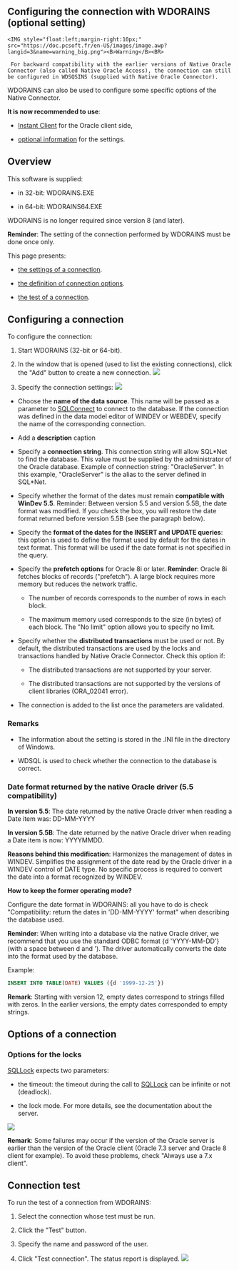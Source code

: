 
## Configuring the connection with WDORAINS (optional setting)
			

<DIV class="specObsolete">
	<IMG style="float:left;margin-right:10px;" src="https://doc.pcsoft.fr/en-US/images/image.awp?langid=3&name=warning_big.png"><B>Warning</B><BR>
	 For backward compatibility with the earlier versions of Native Oracle Connector (also called Native Oracle Access), the connection can still be configured in WDSQSINS (supplied with Native Oracle Connector).
WDORAINS can also be used to configure some specific options of the Native Connector.

**It is now recommended to use**: 

- [Instant Client](../WDOracle/5513011.md) for the Oracle client side,

- [optional information](../WDLang4/9000124.md) for the settings.



</DIV><a name="NOTE1"></a>
<a name="NOTE1_1"></a>


## Overview
<a name="overview_ELTTEXTE000193"></a>
This software is supplied: 

- in 32-bit: WDORAINS.EXE

- in 64-bit: WDORAINS64.EXE




WDORAINS is no longer required since version 8 (and later).

**Reminder**: The setting of the connection performed by WDORAINS must be done once only.

This page presents:

- [the settings of a connection](#NOTE2_1).

- [the definition of connection options](#NOTE3_1).

- [the test of a connection](#NOTE4_1).




<a name="NOTE2"></a>
<a name="NOTE2_1"></a>


## Configuring a connection
<a name="configuring_connection_ELTTEXTE000232"></a>
To configure the connection:

1. Start WDORAINS (32-bit or 64-bit). 

2. In the window that is opened (used to list the existing connections), click the "Add" button to create a new connection. 
![](https://doc.pcsoft.fr/en-US/images/image.awp?langid=3&name=Parametrage.gif)


3. Specify the connection settings: 
![](https://doc.pcsoft.fr/en-US/images/image.awp?langid=3&name=Connexion.gif)





- Choose the **name of the data source**. This name will be passed as a parameter to [SQLConnect](../WDLang4/3072005.md) to connect to the database. If the connection was defined in the data model editor of WINDEV or WEBDEV, specify the name of the corresponding connection.

- Add a **description** caption

- Specify a **connection string**. This connection string will allow SQL\*Net to find the database. This value must be supplied by the administrator of the Oracle database. Example of connection string: "OracleServer". In this example, "OracleServer" is the alias to the server defined in SQL\*Net.

- Specify whether the format of the dates must remain **compatible with WinDev 5.5**. 
	Reminder: Between version 5.5 and version 5.5B, the date format was modified. If you check the box, you will restore the date format returned before version 5.5B (see the paragraph below).

- Specify the **format of the dates for the INSERT and UPDATE queries**: this option is used to define the format used by default for the dates in text format. This format will be used if the date format is not specified in the query.

- Specify the **prefetch options** for Oracle 8i or later.
	**Reminder**: Oracle 8i fetches blocks of records ("prefetch"). A large block requires more memory but reduces the network traffic.

	- The number of records corresponds to the number of rows in each block.

	- The maximum memory used corresponds to the size (in bytes) of each block. The "No limit" option allows you to specify no limit.




- Specify whether the **distributed transactions** must be used or not. By default, the distributed transactions are used by the locks and transactions handled by Native Oracle Connector. Check this option if:

	- The distributed transactions are not supported by your server.

	- The distributed transactions are not supported by the versions of client libraries (ORA_02041 error).




- The connection is added to the list once the parameters are validated.



<a name="NOTE2_2"></a>


### Remarks
<a name="remarks_ELTPARAGRAPHE000086"></a>

- The information about the setting is stored in the .INI file in the directory of Windows.

- WDSQL is used to check whether the connection to the database is correct.



<a name="NOTE2_3"></a>


### Date format returned by the native Oracle driver (5.5 compatibility)
<a name="date_format_returned_the_native_oracle_driver_55_compatibility_ELTPARAGRAPHE000094"></a>

**In version 5.5**: The date returned by the native Oracle driver when reading a Date item was: DD-MM-YYYY

**In version 5.5B**: The date returned by the native Oracle driver when reading a Date item is now: YYYYMMDD.

**Reasons behind this modification**: Harmonizes the management of dates in WINDEV. Simplifies the assignment of the date read by the Oracle driver in a WINDEV control of DATE type. No specific process is required to convert the date into a format recognized by WINDEV.

**How to keep the former operating mode?**

Configure the date format in WDORAINS: all you have to do is check "Compatibility: return the dates in 'DD-MM-YYYY' format" when describing the database used.

**Reminder**: When writing into a database via the native Oracle driver, we recommend that you use the standard ODBC format {d 'YYYY-MM-DD'} (with a space between d and '). The driver automatically converts the date into the format used by the database.

Example:


```sql
INSERT INTO TABLE(DATE) VALUES ({d '1999-12-25'})
```


**Remark**: Starting with version 12, empty dates correspond to strings filled with zeros. In the earlier versions, the empty dates corresponded to empty strings.

<a name="NOTE3"></a>
<a name="NOTE3_1"></a>


## Options of a connection
<a name="options_connection_ELTTEXTE000268"></a>


### Options for the locks
<a name="options_for_the_locks_ELTPARAGRAPHE000119"></a>

[SQLLock](../WDLang4/3072003.md) expects two parameters:

- the timeout: the timeout during the call to [SQLLock](../WDLang4/3072003.md) can be infinite or not (deadlock).

- the lock mode. For more details, see the documentation about the server.





![](https://doc.pcsoft.fr/en-US/images/image.awp?langid=3&name=options.gif)


**Remark**: Some failures may occur if the version of the Oracle server is earlier than the version of the Oracle client (Oracle 7.3 server and Oracle 8 client for example). To avoid these problems, check "Always use a 7.x client".

<a name="NOTE4"></a>
<a name="NOTE4_1"></a>


## Connection test
<a name="connection_test_ELTTEXTE000292"></a>
To run the test of a connection from WDORAINS:

1. Select the connection whose test must be run.

2. Click the "Test" button.

3. Specify the name and password of the user.

4. Click "Test connection". The status report is displayed.
![](https://doc.pcsoft.fr/en-US/images/image.awp?langid=3&name=test.gif)






